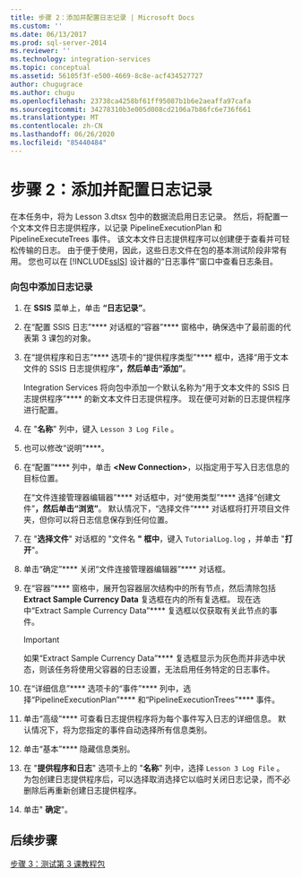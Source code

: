 ```yaml
---
title: 步骤 2：添加并配置日志记录 | Microsoft Docs
ms.custom: ''
ms.date: 06/13/2017
ms.prod: sql-server-2014
ms.reviewer: ''
ms.technology: integration-services
ms.topic: conceptual
ms.assetid: 56105f3f-e500-4669-8c8e-acf434527727
author: chugugrace
ms.author: chugu
ms.openlocfilehash: 23738ca4258bf61ff95087b1b6e2aeaffa97cafa
ms.sourcegitcommit: 34278310b3e005d008cd2106a7b86fc6e736f661
ms.translationtype: MT
ms.contentlocale: zh-CN
ms.lasthandoff: 06/26/2020
ms.locfileid: "85440484"
---
```

# <a name="step-2-adding-and-configuring-logging"></a>步骤 2：添加并配置日志记录
  在本任务中，将为 Lesson 3.dtsx 包中的数据流启用日志记录。 然后，将配置一个文本文件日志提供程序，以记录 PipelineExecutionPlan 和 PipelineExecuteTrees 事件。 该文本文件日志提供程序可以创建便于查看并可轻松传输的日志。 由于便于使用，因此，这些日志文件在包的基本测试阶段非常有用。 您也可以在 [!INCLUDE[ssIS](../includes/ssis-md.md)] 设计器的“日志事件”窗口中查看日志条目。  
  
### <a name="to-add-logging-to-the-package"></a>向包中添加日志记录  
  
1.  在 **SSIS** 菜单上，单击 **“日志记录”**。  
  
2.  在“配置 SSIS 日志”**** 对话框的“容器”**** 窗格中，确保选中了最前面的代表第 3 课包的对象。  
  
3.  在“提供程序和日志”**** 选项卡的“提供程序类型”**** 框中，选择“用于文本文件的 SSIS 日志提供程序”****，然后单击“添加”****。  
  
     Integration Services 将向包中添加一个默认名称为“用于文本文件的 SSIS 日志提供程序”**** 的新文本文件日志提供程序。 现在便可对新的日志提供程序进行配置。  
  
4.  在 "**名称**" 列中，键入 `Lesson 3 Log File` 。  
  
5.  也可以修改“说明”****。  
  
6.  在“配置”**** 列中，单击 **\<New Connection>**，以指定用于写入日志信息的目标位置。  
  
     在“文件连接管理器编辑器”**** 对话框中，对“使用类型”**** 选择“创建文件”****，然后单击“浏览”****。 默认情况下，“选择文件”**** 对话框将打开项目文件夹，但你可以将日志信息保存到任何位置。  
  
7.  在 "**选择文件**" 对话框的 "文件名 **" 框中**，键入 `TutorialLog.log` ，并单击 "**打开**"。  
  
8.  单击“确定”**** 关闭“文件连接管理器编辑器”**** 对话框。  
  
9. 在“容器”**** 窗格中，展开包容器层次结构中的所有节点，然后清除包括 **Extract Sample Currency Data** 复选框在内的所有复选框。 现在选中“Extract Sample Currency Data”**** 复选框以仅获取有关此节点的事件。  
  
    > [!IMPORTANT]  
    >  如果“Extract Sample Currency Data”**** 复选框显示为灰色而并非选中状态，则该任务将使用父容器的日志设置，无法启用任务特定的日志事件。  
  
10. 在“详细信息”**** 选项卡的“事件”**** 列中，选择“PipelineExecutionPlan”**** 和“PipelineExecutionTrees”**** 事件。  
  
11. 单击“高级”**** 可查看日志提供程序将为每个事件写入日志的详细信息。 默认情况下，将为您指定的事件自动选择所有信息类别。  
  
12. 单击“基本”**** 隐藏信息类别。  
  
13. 在 "**提供程序和日志**" 选项卡上的 "**名称**" 列中，选择 `Lesson 3 Log File` 。 为包创建日志提供程序后，可以选择取消选择它以临时关闭日志记录，而不必删除后再重新创建日志提供程序。  
  
14. 单击" **确定**"。  
  
## <a name="next-steps"></a>后续步骤  
 [步骤 3：测试第 3 课教程包](../integration-services/lesson-3-3-testing-the-lesson-3-tutorial-package.md)  
  
  
